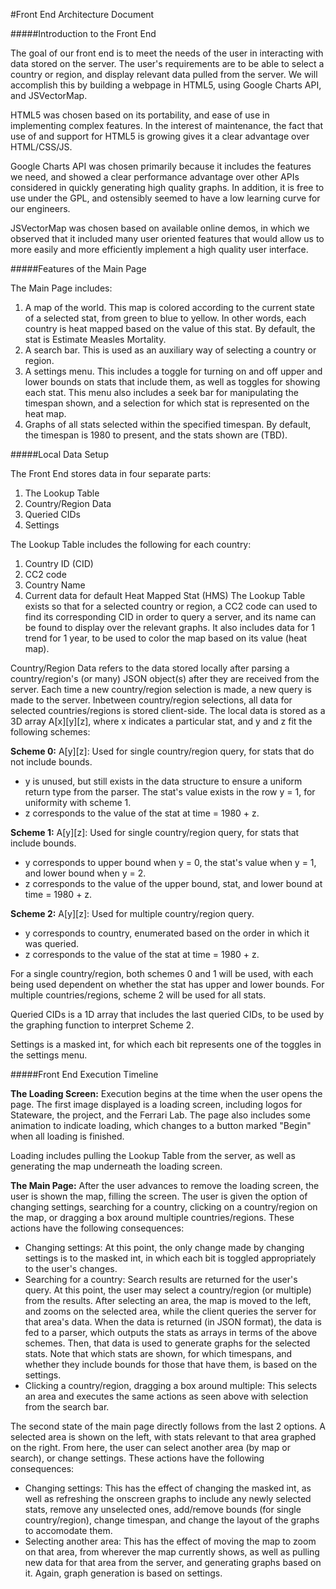 #Front End Architecture Document

#####Introduction to the Front End

The goal of our front end is to meet the needs of the user in interacting with data stored on the server. The user's requirements are to be able to select a country or region, and display relevant data pulled from the server. We will accomplish this by building a webpage in HTML5, using Google Charts API, and JSVectorMap.

HTML5 was chosen based on its portability, and ease of use in implementing complex features. In the interest of maintenance, the fact that use of and support for HTML5 is growing gives it a clear advantage over HTML/CSS/JS.

Google Charts API was chosen primarily because it includes the features we need, and showed a clear performance advantage over other APIs considered in quickly generating high quality graphs. In addition, it is free to use under the GPL, and ostensibly seemed to have a low learning curve for our engineers.

JSVectorMap was chosen based on available online demos, in which we observed that it included many user oriented features that would allow us to more easily and more efficiently implement a high quality user interface.

#####Features of the Main Page

The Main Page includes:
 1. A map of the world. This map is colored according to the current state of a selected stat, from green to blue to yellow. In other words, each country is heat mapped based on the value of this stat. By default, the stat is Estimate Measles Mortality.
 2. A search bar. This is used as an auxiliary way of selecting a country or region.
 3. A settings menu. This includes a toggle for turning on and off upper and lower bounds on stats that include them, as well as toggles for showing each stat. This menu also includes a seek bar for manipulating the timespan shown, and a selection for which stat is represented on the heat map.
 4. Graphs of all stats selected within the specified timespan. By default, the timespan is 1980 to present, and the stats shown are (TBD).

#####Local Data Setup

The Front End stores data in four separate parts:
 1. The Lookup Table
 2. Country/Region Data
 3. Queried CIDs
 4. Settings

The Lookup Table includes the following for each country: 
 1. Country ID (CID)
 2. CC2 code 
 3. Country Name
 4. Current data for default Heat Mapped Stat (HMS)
The Lookup Table exists so that for a selected country or region, a CC2 code can used to find its corresponding CID in order to query a server, and its name can be found to display over the relevant graphs. It also includes data for 1 trend for 1 year, to be used to color the map based on its value (heat map).

Country/Region Data refers to the data stored locally after parsing a country/region's (or many) JSON object(s) after they are received from the server. Each time a new country/region selection is made, a new query is made to the server. Inbetween country/region selections, all data for selected countries/regions is stored client-side. The local data is stored as a 3D array A[x][y][z], where x indicates a particular stat, and y and z fit the following schemes:

**Scheme 0:** A[y][z]: Used for single country/region query, for stats that do not include bounds.
 * y is unused, but still exists in the data structure to ensure a uniform return type from the parser. The stat's value exists in the row y = 1, for uniformity with scheme 1.
 * z corresponds to the value of the stat at time = 1980 + z.

**Scheme 1:** A[y][z]: Used for single country/region query, for stats that include bounds. 
 * y corresponds to upper bound when y = 0, the stat's value when y = 1, and lower bound when y = 2.
 * z corresponds to the value of the upper bound, stat, and lower bound at time = 1980 + z.

**Scheme 2:** A[y][z]: Used for multiple country/region query.
 * y corresponds to country, enumerated based on the order in which it was queried. 
 * z corresponds to the value of the stat at time = 1980 + z.

For a single country/region, both schemes 0 and 1 will be used, with each being used dependent on whether the stat has upper and lower bounds.
For multiple countries/regions, scheme 2 will be used for all stats.

Queried CIDs is a 1D array that includes the last queried CIDs, to be used by the graphing function to interpret Scheme 2.

Settings is a masked int, for which each bit represents one of the toggles in the settings menu.

#####Front End Execution Timeline

**The Loading Screen:** Execution begins at the time when the user opens the page. The first image displayed is a loading screen, including logos for Stateware, the project, and the Ferrari Lab. The page also includes some animation to indicate loading, which changes to a button marked "Begin" when all loading is finished.

Loading includes pulling the Lookup Table from the server, as well as generating the map underneath the loading screen.

**The Main Page:** After the user advances to remove the loading screen, the user is shown the map, filling the screen. The user is given the option of changing settings, searching for a country, clicking on a country/region on the map, or dragging a box around multiple countries/regions. These actions have the following consequences:
 * Changing settings: At this point, the only change made by changing settings is to the masked int, in which each bit is toggled appropriately to the user's changes.
 * Searching for a country: Search results are returned for the user's query. At this point, the user may select a country/region (or multiple) from the results. After selecting an area, the map is moved to the left, and zooms on the selected area, while the client queries the server for that area's data. When the data is returned (in JSON format), the data is fed to a parser, which outputs the stats as arrays in terms of the above schemes. Then, that data is used to generate graphs for the selected stats. Note that which stats are shown, for which timespans, and whether they include bounds for those that have them, is based on the settings.
 * Clicking a country/region, dragging a box around multiple: This selects an area and executes the same actions as seen above with selection from the search bar.

The second state of the main page directly follows from the last 2 options. A selected area is shown on the left, with stats relevant to that area graphed on the right. From here, the user can select another area (by map or search), or change settings. These actions have the following consequences:
 * Changing settings: This has the effect of changing the masked int, as well as refreshing the onscreen graphs to include any newly selected stats, remove any unselected ones, add/remove bounds (for single country/region), change timespan, and change the layout of the graphs to accomodate them.
 * Selecting another area: This has the effect of moving the map to zoom on that area, from wherever the map currently shows, as well as pulling new data for that area from the server, and generating graphs based on it. Again, graph generation is based on settings.